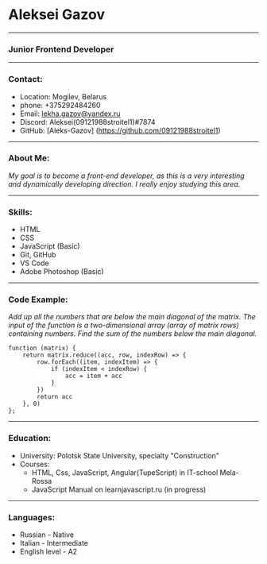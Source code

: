# Aleksei Gazov
____
### Junior Frontend Developer
____
### Contact:

* Location: Mogilev, Belarus
* phone: +375292484260
* Email: lekha.gazov@yandex.ru
* Discord: Aleksei(09121988stroitel1)#7874
* GitHub: [Aleks-Gazov] (https://github.com/09121988stroitel1)
____
### About Me:

*My goal is to become a front-end developer, as this is a very interesting and dynamically developing direction. I really enjoy studying this area.*
____
### Skills:

* HTML
* CSS
* JavaScript (Basic)
* Git, GitHub
* VS Code
* Adobe Photoshop (Basic)
____
### Code Example:
*Add up all the numbers that are below the main diagonal of the matrix. The input of the function is a two-dimensional array (array of matrix rows) containing numbers. Find the sum of the numbers below the main diagonal.*
```
function (matrix) {
    return matrix.reduce((acc, row, indexRow) => {
        row.forEach((item, indexItem) => {
            if (indexItem < indexRow) {
                acc = item + acc
            }
        })
        return acc
    }, 0)
};
```
____
### Education:
* University: Polotsk State University, specialty "Construction"
* Courses:
  * HTML, Css, JavaScript, Angular(TupeScript) in IT-school Mela-Rossa
  * JavaScript Manual on learnjavascript.ru (in progress)
____
### Languages:
* Russian - Native
* Italian - Intermediate
* English level - A2



